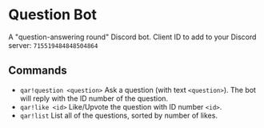 # Question Bot
A "question-answering round" Discord bot.
Client ID to add to your Discord server: `715519484848504864`

## Commands
* `qar!question <question>` Ask a question (with text `<question>`). The bot will reply with the ID number of the question.
* `qar!like <id>` Like/Upvote the question with ID number `<id>`.
* `qar!list` List all of the questions, sorted by number of likes.
